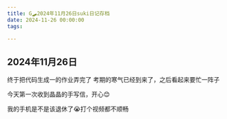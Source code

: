 ```yaml
---
title: G🛹2024年11月26日suki日记存档
date: 2024-11-26 00:00:00
tags:

---
```


## 2024年11月26日

终于把代码生成一的作业弄完了
考期的寒气已经到来了，之后看起来要忙一阵子

今天第一次收到晶晶的手写信，开心😊

我的手机是不是该退休了😭打个视频都不顺畅
